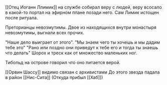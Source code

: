 [[Отец Иоганн Ллимик]]  на службе собирал веру с людей, веру всосало в какой-то портал на эфирном плане позади него. Сам Лимик истощен после ритуала.

Преторианцы невозмутимы.
Двое из находящихся внутри монастыря невозмутимы, выгнали всех прочих.

"Наше дело выиграет от этого".
"Мы знаем чего ты хочешь и мы дадим тебе это"
"Рано или поздно они приведут к тебе его и тогда ты знаешь что делать"
Шорох и треск как от множество маленьких ног.

Тибольд на острове говорил что оно питается верой.

[[Орвин Шассу]]  видимо связан с архивистами
До этого звезда падала в район [[Нис-Сита]]  (Откуда прибыл [[Хаб]])